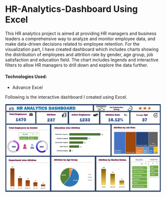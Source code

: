 # HR-Analytics-Dashboard Using Excel
This HR analytics project is aimed at providing HR managers and business leaders a comprehensive way to analyze and monitor employee data, and make data-driven decisions related to employee retention.
For the visualization part, I have created dashboard which includes charts showing the distribution of employees and attrition rate by gender, age group, job satisfaction and education field. The chart includes legends and interactive filters to allow HR managers to drill down and explore the data further.

#### Technologies Used:  
* Advance Excel 

Following is the interactive dashboard I created using Excel.

![HR Analytics Dashboard](https://github.com/smita-deshmane/HR-Analytics-Dashboard/blob/main/HR%20analytics%20Dashboard.JPG)
